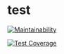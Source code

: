 # test
[![Maintainability](https://api.codeclimate.com/v1/badges/0eaed9b5ec9d2b7147b1/maintainability)](https://codeclimate.com/github/OksanaBuivarenko/test/maintainability)

[![Test Coverage](https://api.codeclimate.com/v1/badges/0eaed9b5ec9d2b7147b1/test_coverage)](https://codeclimate.com/github/OksanaBuivarenko/test/test_coverage)
